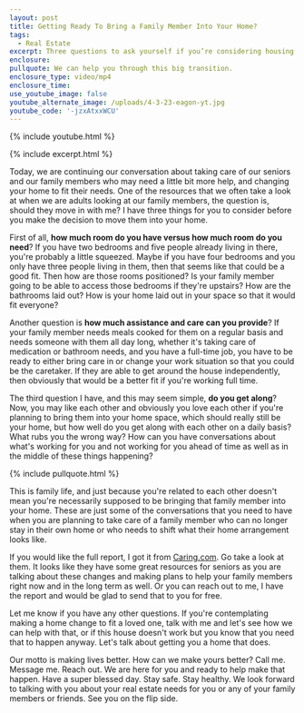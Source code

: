 ```yaml
---
layout: post
title: Getting Ready To Bring a Family Member Into Your Home?
tags:
  - Real Estate
excerpt: Three questions to ask yourself if you’re considering housing a loved one.
enclosure:
pullquote: We can help you through this big transition.
enclosure_type: video/mp4
enclosure_time:
use_youtube_image: false
youtube_alternate_image: /uploads/4-3-23-eagon-yt.jpg
youtube_code: '-jzxAtxxWCU'
---
```

{% include youtube.html %}

{% include excerpt.html %}

Today, we are continuing our conversation about taking care of our seniors and our family members who may need a little bit more help, and changing your home to fit their needs. One of the resources that we often take a look at when we are adults looking at our family members, the question is, should they move in with me? I have three things for you to consider before you make the decision to move them into your home.&nbsp;

First of all, **how much room do you have versus how much room do you need**? If you have two bedrooms and five people already living in there, you're probably a little squeezed. Maybe if you have four bedrooms and you only have three people living in them, then that seems like that could be a good fit. Then how are those rooms positioned? Is your family member going to be able to access those bedrooms if they're upstairs? How are the bathrooms laid out? How is your home laid out in your space so that it would fit everyone?&nbsp;

Another question is **how much assistance and care can you provide**? If your family member needs meals cooked for them on a regular basis and needs someone with them all day long, whether it's taking care of medication or bathroom needs, and you have a full-time job, you have to be ready to either bring care in or change your work situation so that you could be the caretaker. If they are able to get around the house independently, then obviously that would be a better fit if you're working full time.&nbsp;

The third question I have, and this may seem simple, **do you get along**? Now, you may like each other and obviously you love each other if you're planning to bring them into your home space, which should really still be your home, but how well do you get along with each other on a daily basis? What rubs you the wrong way? How can you have conversations about what's working for you and not working for you ahead of time as well as in the middle of these things happening?

{% include pullquote.html %}

This is family life, and just because you're related to each other doesn't mean you're necessarily supposed to be bringing that family member into your home. These are just some of the conversations that you need to have when you are planning to take care of a family member who can no longer stay in their own home or who needs to shift what their home arrangement looks like.&nbsp;

If you would like the full report, I got it from [Caring.com](https://www.caring.com/). Go take a look at them. It looks like they have some great resources for seniors as you are talking about these changes and making plans to help your family members right now and in the long term as well. Or you can reach out to me, I have the report and would be glad to send that to you for free.&nbsp;

Let me know if you have any other questions. If you're contemplating making a home change to fit a loved one, talk with me and let's see how we can help with that, or if this house doesn't work but you know that you need that to happen anyway. Let's talk about getting you a home that does.

Our motto is making lives better. How can we make yours better? Call me. Message me. Reach out. We are here for you and ready to help make that happen. Have a super blessed day. Stay safe. Stay healthy. We look forward to talking with you about your real estate needs for you or any of your family members or friends. See you on the flip side.